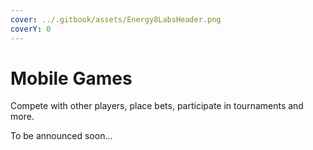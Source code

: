 ```yaml
---
cover: ../.gitbook/assets/Energy8LabsHeader.png
coverY: 0
---
```


# Mobile Games

Compete with other players, place bets, participate in tournaments and more.

To be announced soon...
